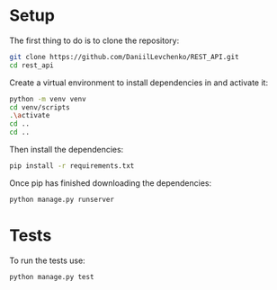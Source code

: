 # Setup

The first thing to do is to clone the repository:

```sh
git clone https://github.com/DaniilLevchenko/REST_API.git
cd rest_api
```

Create a virtual environment to install dependencies in and activate it:

```sh
python -m venv venv
cd venv/scripts
.\activate
cd ..
cd ..
```

Then install the dependencies:
```sh
pip install -r requirements.txt
```

Once pip has finished downloading the dependencies:
```sh
python manage.py runserver
```

# Tests
To run the tests use:
```sh
python manage.py test
```